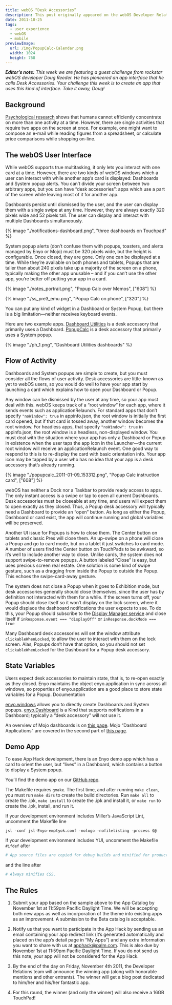 ```yaml
---
title: webOS “Desk Accessories”
description: This post originally appeared on the webOS Developer Relations blog
date: 2011-10-25
tags:
  - user experience
  - webOS
  - mobile
previewImage:
  url: /img/PopupCalc-Calendar.png
  width: 1024
  height: 768
---
```


_**Editor’s note:** This week we are featuring a guest challenge from rockstar webOS developer Doug Reeder. He has pioneered an app interface that he calls Desk Accessories. Your challenge this week is to create an app that uses this kind of interface. Take it away, Doug!_

## Background

[Psychological research](https://arstechnica.com/uncategorized/2007/03/study-says-leave-the-multitasking-to-your-computer/) shows that humans cannot efficiently concentrate on more than one activity at a time. However, there are single activities that require two apps on the screen at once. For example, one might want to compose an e-mail while reading figures from a spreadsheet, or calculate price comparisons while shopping on-line.

## The webOS User Interface

While webOS supports true multitasking, it only lets you interact with one card at a time. However, there are two kinds of webOS windows which a user can interact with while another app’s card is displayed: Dashboards and System popup alerts. You can’t divide your screen between two arbitrary apps, but you can have “desk accessories”: apps which use a part of the screen while leaving most of it for another app.

Dashboards persist until dismissed by the user, and the user can display them with a single swipe at any time. However, they are always exactly 320 pixels wide and 52 pixels tall. The user can display and interact with multiple Dashboards simultaneously.

{% image "./notifications-dashboard.png", "three dashboards on Touchpad" %}

System popup alerts (don’t confuse them with popups, toasters, and alerts managed by Enyo or Mojo) must be 320 pixels wide, but the height is configurable. Once closed, they are gone. Only one can be displayed at a time. While they’re available on both phones and tablets, Popups that are taller than about 240 pixels take up a majority of the screen on a phone, typically making the other app unusable – and if you can’t use the other app, you’re better off putting your app in a card.

{% image "./notes_portrait.png", "Popup Calc over Memos", ["608"] %}

{% image "./ss_pre3_emu.png", "Popup Calc on phone", ["320"] %}

You can put any kind of widget in a Dashboard or System Popup, but there is a big limitation—neither receives keyboard events.

Here are two example apps. [Dashboard Utilities](https://web.archive.org/web/20141022053747/https://developer.palm.com/appredirect/?packageid=com.machiapps.dashboardutilities&applicationid=7009) is a desk accessory that primarily uses a Dashboard. [PopupCalc](https://hominidsoftware.com/popupcalc/index.html) is a desk accessory that primarily uses a System popup.

{% image "./ph_1.png", "Dashboard Utilities dashboards" %}

## Flow of Activity

Dashboards and System popups are simple to create, but you must consider all the flows of user activity. Desk accessories are little-known as yet to webOS users, so you would do well to have your app start by launching a card which explains how to open your Dashboard or Popup.

Any window can be dismissed by the user at any time, so your app must deal with this. webOS keeps track of a “root window” for each app, where it sends events such as applicationRelaunch. For standard apps that don’t specify `"noWindow": true` in appinfo.json, the root window is initially the first card opened, but if that card is tossed away, another window becomes the root window. For headless apps, that specify `"noWindow": true` in appinfo.json, the root window is a headless, non-displayed window. You must deal with the situation where your app has only a Dashboard or Popup in existence when the user taps the app icon in the Launcher—the current root window will receive an applicationRelaunch event. One good way to respond to this is to re-display the card with basic orientation info. Your app icon may be tapped by a user who has no idea that your app is a desk accessory that’s already running.

{% image "./popupcalc_2011-01-09_153312.png", "Popup Calc instruction card", ["608"] %}

webOS has neither a Dock nor a Taskbar to provide ready access to apps. The only instant access is a swipe or tap to open all current Dashboards. Desk accessories must be closeable at any time, and users will expect them to open exactly as they closed. Thus, a Popup desk accessory will typically need a Dashboard to provide an “open” button. As long as either the Popup, Dashboard or card exist, the app will continue running and global variables will be preserved.

Another UI issue for Popups is how to close them. The Center button on tablets and classic Pres will close them. An up-swipe on a phone will close a Popup and go to card mode, but on a tablet it just switches to card mode. A number of users find the Center button on TouchPads to be awkward, so it’s well to include another way to close. Unlike cards, the system does not support swipe-to-remove popups. A button labeled “Close” is easy, but uses precious screen real estate. One solution is some kind of swipe gesture, such as a dragging from inside the Popup to outside the Popup. This echoes the swipe-card-away gesture.

The system does not close a Popup when it goes to Exhibition mode, but desk accessories generally should close themselves, since the user has by definition not interacted with them for a while. If the screen turns off, your Popup should close itself so it won’t display on the lock screen, where it would displace the dashboard notifications the user expects to see. To do this, your Popup should subscribe to the [Display Manager service](https://web.archive.org/web/20140921053848/https://developer.palm.com/content/api/reference/services/display-manager.html) and close itself if `inResponse.event === "displayOff"` or `inResponse.dockMode === true`

Many Dashboard desk accessories will set the window attribute `clickableWhenLocked`, to allow the user to interact with them on the lock screen. Alas, Popups don’t have that option, so you should not set `clickableWhenLocked` for the Dashboard for a Popup desk accessory.

## State Variables

Users expect desk accessories to maintain state, that is, to re-open exactly as they closed. Enyo maintains the object enyo.application in sync across all windows, so properties of enyo.application are a good place to store state variables for a Popup.
Documentation

[enyo.windows](https://web.archive.org/web/20141022050005/https://developer.palm.com/content/api/reference/enyo/enyo-api-reference.html#enyo.windows) allows you to directly create Dashboards and System popups. [enyo.Dashboard](https://web.archive.org/web/20141022050005/https://developer.palm.com/content/api/reference/enyo/enyo-api-reference.html#enyo.Dashboard) is a Kind that supports notifications in a Dashboard; typically a “desk accessory” will not use it.

An overview of Mojo dashboards is on [this page](https://web.archive.org/web/20111111083909/https://developer.palm.com/content/api/dev-guide/mojo/dashboards-notifications.html). Mojo “Dashboard Applications” are covered in the second part of [this page](https://web.archive.org/web/20141022052239/https://developer.palm.com/content/content/api/dev-guide/mojo/background-applications.html).

## Demo App

To ease App Hack development, there is an Enyo demo app which has a card to orient the user, but “lives” in a Dashboard, which contains a button to display a System popup.

You’ll find the demo app on our [GitHub repo](https://web.archive.org/web/20141022053748/https://github.com/webOS-DevRel/Weekly-App-Hack/tree/master/4%20-%20PopupDemo).

The Makefile requires `gmake`. The first time, and after running `make clean`, you must run `make dirs` to create the build directories. Run `make all` to create the .ipk, `make install` to create the .ipk and install it, or `make run` to create the .ipk, install, and run it.

If your development environment includes Miller’s JavaScript Lint, uncomment the Makefile line

```shell
jsl -conf jsl-Enyo-emptyok.conf -nologo -nofilelisting -process $@
```

If your development environment includes YUI, uncomment the Makefile `#ifdef` after

```Makefile
# App source files are copied for debug builds and minified for production builds.
```

and the line after

```Makefile
# Always minifies CSS.
```

## The Rules

1) Submit your app based on the sample above to the App Catalog by November 1st at 11:59pm Pacific Daylight Time. We will be accepting both new apps as well as incorporation of the theme into existing apps as an improvement. A submission to the Beta catalog is acceptable.

2) Notify us that you want to participate in the App Hack by sending us an email containing your app redirect link (it’s generated automatically and placed on the app’s detail page in “My Apps”) and any extra information you want to share with us at apphack@palm.com. This is also due by November 1st at 11:59pm Pacific Daylight Time.  If you do not send us this note, your app will not be considered for the App Hack.

3) By the end of the day on Friday, November 4th 2011, the Developer Relations team will announce the winning app (along with honorable mentions and other entrants). The winner will get a blog post dedicated to him/her and his/her fantastic app.

4) For this round, the winner (and only the winner) will also receive a 16GB TouchPad!

